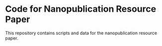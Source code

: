Code for Nanopublication Resource Paper
=======================================

This repository contains scripts and data for the nanopublication resource paper.
